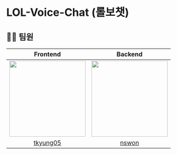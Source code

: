 # LOL-Voice-Chat (롤보챗)
## 💁‍♂️ 팀원

|                                         Frontend                                         |                                           Backend                                           |
| :--------------------------------------------------------------------------------------: | :----------------------------------------------------------------------------------------: 
| <img src="https://avatars.githubusercontent.com/u/?v=4" width=200px /> | <img src="https://avatars.githubusercontent.com/u/?v=4" width=200px /> | 
|                            [tkyung05](https://github.com/tkyung05)                             |                    [nswon](https://github.com/nswon)                |

<br/>


